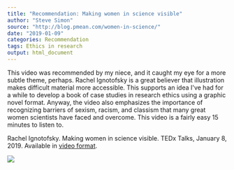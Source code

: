 ```yaml
---
title: "Recommendation: Making women in science visible"
author: "Steve Simon"
source: "http://blog.pmean.com/women-in-science/"
date: "2019-01-09"
categories: Recommendation
tags: Ethics in research
output: html_document
---
```


This video was recommended by my niece, and it caught my eye for a more
subtle theme, perhaps. Rachel Ignotofsky is a great believer that
illustration makes difficult material more accessible. This supports an
idea I've had for a while to develop a book of case studies in research
ethics using a graphic novel format. Anyway, the video also emphasizes
the importance of recognizing barriers of sexism, racism, and classism
that many great women scientists have faced and overcome. This video is
a fairly easy 15 minutes to listen to.

<!---More--->

Rachel Ignotofsky. Making women in science visible. TEDx Talks, January
8, 2019. Available in [video format](https://youtu.be/386kmzBH4Co).

![](http://www.pmean.com/images/images/19/women-in-science01.png)




